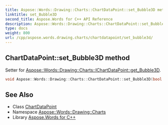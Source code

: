 ```yaml
---
title: Aspose::Words::Drawing::Charts::ChartDataPoint::set_Bubble3D method
linktitle: set_Bubble3D
second_title: Aspose.Words for C++ API Reference
description: Aspose::Words::Drawing::Charts::ChartDataPoint::set_Bubble3D method. Setter for Aspose::Words::Drawing::Charts::IChartDataPoint::get_Bubble3D in C++.
type: docs
weight: 800
url: /cpp/aspose.words.drawing.charts/chartdatapoint/set_bubble3d/
---
```

## ChartDataPoint::set_Bubble3D method


Setter for [Aspose::Words::Drawing::Charts::IChartDataPoint::get_Bubble3D](../../ichartdatapoint/get_bubble3d/).

```cpp
void Aspose::Words::Drawing::Charts::ChartDataPoint::set_Bubble3D(bool value) override
```

## See Also

* Class [ChartDataPoint](../)
* Namespace [Aspose::Words::Drawing::Charts](../../)
* Library [Aspose.Words for C++](../../../)
